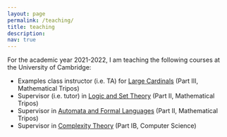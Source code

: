 ```yaml
---
layout: page
permalink: /teaching/
title: teaching
description: 
nav: true
---
```


For the academic year 2021-2022, I am teaching the following courses at the University of Cambridge:

<ul>
  <li>Examples class instructor (i.e. TA) for <a href="https://www.maths.cam.ac.uk/postgrad/part-iii/files/GtC_2021-22/Foundations/Large_Cardinals.pdf">Large Cardinals</a> (Part III, Mathematical Tripos)</li>
  <li>Supervisor (i.e. tutor) in <a href="https://www.dpmms.cam.ac.uk/study/II/Logic/">Logic and Set Theory</a> (Part II, Mathematical Tripos)</li>
  <li>Supervisor in <a href="https://www.dpmms.cam.ac.uk/study/II/AutomataAndFormalLanguages/">Automata and Formal Languages</a> (Part II, Mathematical Tripos)</li>
  <li>Supervisor in <a href="https://www.cl.cam.ac.uk/teaching/2122/Complexity/">Complexity Theory</a> (Part IB, Computer Science)</li>
</ul>
